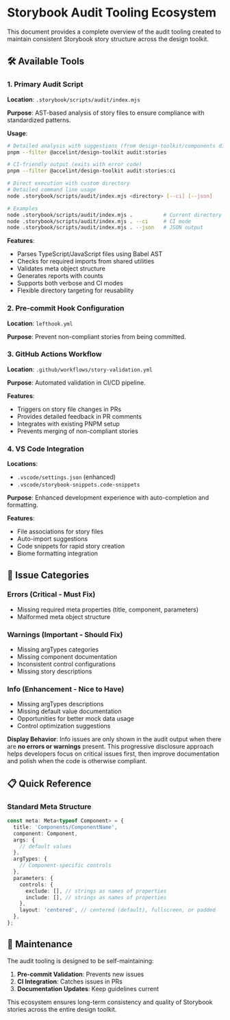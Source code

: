 # Storybook Audit Tooling Ecosystem

This document provides a complete overview of the audit tooling created to maintain consistent Storybook story structure across the design toolkit.

## 🛠️ Available Tools

### 1. Primary Audit Script

**Location**: `.storybook/scripts/audit/index.mjs`

**Purpose**: AST-based analysis of story files to ensure compliance with standardized patterns.

**Usage**:
```bash
# Detailed analysis with suggestions (from design-toolkit/components directory)
pnpm --filter @accelint/design-toolkit audit:stories

# CI-friendly output (exits with error code)
pnpm --filter @accelint/design-toolkit audit:stories:ci

# Direct execution with custom directory
# Detailed command line usage
node .storybook/scripts/audit/index.mjs <directory> [--ci] [--json]

# Examples
node .storybook/scripts/audit/index.mjs .          # Current directory
node .storybook/scripts/audit/index.mjs . --ci     # CI mode
node .storybook/scripts/audit/index.mjs . --json   # JSON output
```

**Features**:
- Parses TypeScript/JavaScript files using Babel AST
- Checks for required imports from shared utilities
- Validates meta object structure
- Generates reports with counts
- Supports both verbose and CI modes
- Flexible directory targeting for reusability

### 2. Pre-commit Hook Configuration

**Location**: `lefthook.yml`

**Purpose**: Prevent non-compliant stories from being committed.

### 3. GitHub Actions Workflow

**Location**: `.github/workflows/story-validation.yml`

**Purpose**: Automated validation in CI/CD pipeline.

**Features**:
- Triggers on story file changes in PRs
- Provides detailed feedback in PR comments
- Integrates with existing PNPM setup
- Prevents merging of non-compliant stories

### 4. VS Code Integration

**Locations**: 
- `.vscode/settings.json` (enhanced)
- `.vscode/storybook-snippets.code-snippets`

**Purpose**: Enhanced development experience with auto-completion and formatting.

**Features**:
- File associations for story files
- Auto-import suggestions
- Code snippets for rapid story creation
- Biome formatting integration

## 🔧 Issue Categories

### Errors (Critical - Must Fix)

- Missing required meta properties (title, component, parameters)
- Malformed meta object structure

### Warnings (Important - Should Fix)
- Missing argTypes categories
- Missing component documentation
- Inconsistent control configurations
- Missing story descriptions

### Info (Enhancement - Nice to Have)
- Missing argTypes descriptions
- Missing default value documentation
- Opportunities for better mock data usage
- Control optimization suggestions

**Display Behavior**: Info issues are only shown in the audit output when there are **no errors or warnings** present. This progressive disclosure approach helps developers focus on critical issues first, then improve documentation and polish when the code is otherwise compliant.

## 📋 Quick Reference

### Standard Meta Structure

```typescript
const meta: Meta<typeof Component> = {
  title: 'Components/ComponentName',
  component: Component,
  args: {
    // default values
  },
  argTypes: {
    // Component-specific controls
  },
  parameters: {
    controls: {
      exclude: [], // strings as names of properties
      include: [], // strings as names of properties
    },
    layout: 'centered', // centered (default), fullscreen, or padded
  },
};
```

## 🔄 Maintenance

The audit tooling is designed to be self-maintaining:

1. **Pre-commit Validation**: Prevents new issues
2. **CI Integration**: Catches issues in PRs
3. **Documentation Updates**: Keep guidelines current

This ecosystem ensures long-term consistency and quality of Storybook stories across the entire design toolkit.
